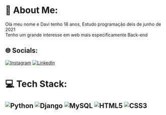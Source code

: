 # 💫 About Me:
Olá meu nome e Davi tenho 18 anos, Estudo programação deis de junho de 2021<br>Tenho um grande interesse em web mais especificamente Back-end 


## 🌐 Socials:
[![Instagram](https://img.shields.io/badge/Instagram-%23E4405F.svg?logo=Instagram&logoColor=white)](https://www.instagram.com/davi.aredess/) [![LinkedIn](https://img.shields.io/badge/LinkedIn-%230077B5.svg?logo=linkedin&logoColor=white)](https://www.linkedin.com/in/davi-ar%C3%AAdes-14818a218) 

# 💻 Tech Stack:
![Python](https://img.shields.io/badge/python-3670A0?style=for-the-badge&logo=python&logoColor=ffdd54) ![Django](https://img.shields.io/badge/django-%23092E20.svg?style=for-the-badge&logo=django&logoColor=white) ![MySQL](https://img.shields.io/badge/mysql-%2300f.svg?style=for-the-badge&logo=mysql&logoColor=white) ![HTML5](https://img.shields.io/badge/html5-%23E34F26.svg?style=for-the-badge&logo=html5&logoColor=white) ![CSS3](https://img.shields.io/badge/css3-%231572B6.svg?style=for-the-badge&logo=css3&logoColor=white)
---
<!-- Proudly created with GPRM ( https://gprm.itsvg.in ) -->
